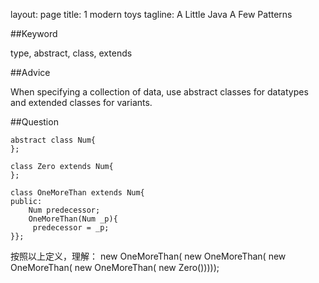 layout: page 
title: 1 modern toys
tagline: A Little Java A Few Patterns

##Keyword

type, abstract, class, extends

##Advice

When specifying a collection of data, use abstract classes for datatypes and extended classes for variants. 

##Question

    abstract class Num{
    };

    class Zero extends Num{
    };

    class OneMoreThan extends Num{
    public:
      	Num predecessor;
      	OneMoreThan(Num _p){
	     predecessor = _p;
	}};

   
   按照以上定义，理解：
   new OneMoreThan(
	     new OneMoreThan(
	         new OneMoreThan(
		       new OneMoreThan(
			         new Zero()))));

